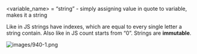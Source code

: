 


  
<variable\_name> = “string” - simply assigning value in quote to variable, makes it a string  
  
Like in JS strings have indexes, which are equal to every single letter a string contain. Also like in JS count starts from “0”. Strings are **immutable**.  
  
![images/940-1.png](images/940-1.png)